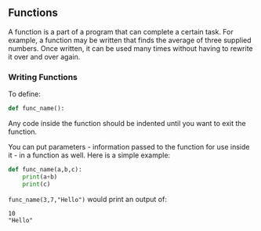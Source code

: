 ## Functions
A function is a part of a program that can complete a certain task. For example, a function may be written that finds the average of three supplied numbers. Once written, it can be used many times without having to rewrite it over and over again.

### Writing Functions

To define: 

```python
def func_name():
```
	
Any code inside the function should be indented until you want to exit the function.

You can put parameters - information passed to the function for use inside it - in a function as well. Here is a simple example: 

```python
def func_name(a,b,c):
	print(a+b)
	print(c)
```	

`func_name(3,7,"Hello")` would print an output of:

```
10
"Hello"
```